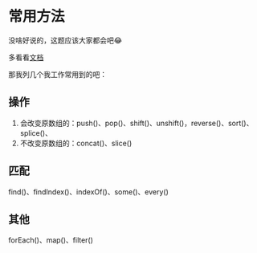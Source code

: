 # 常用方法

没啥好说的，这题应该大家都会吧😂

多看看[文档](https://developer.mozilla.org/zh-CN/docs/Web/JavaScript/Reference/Global_Objects/Array)

那我列几个我工作常用到的吧：

## 操作

1. 会改变原数组的：push()、pop()、shift()、unshift()，reverse()、sort()、splice()、
2. 不改变原数组的：concat()、slice()

## 匹配

find()、findIndex()、indexOf()、some()、every()

## 其他

forEach()、map()、filter()

